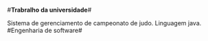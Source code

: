 #**Trabralho da universidade**#

Sistema de gerenciamento de campeonato de judo.
Linguagem java.
#Engenharia de software#
 
